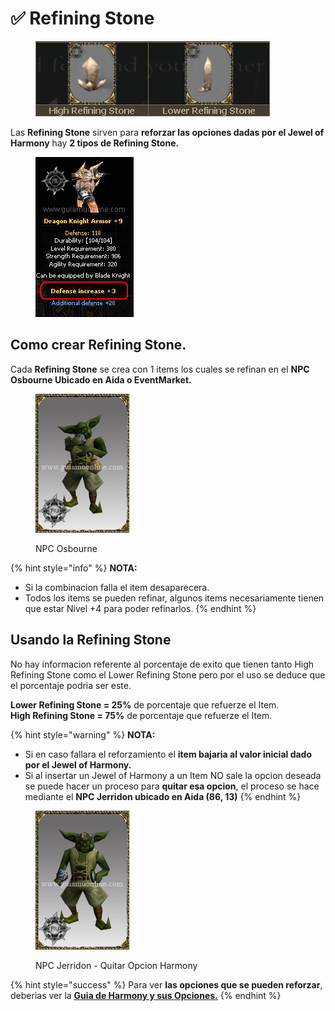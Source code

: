 # ✅ Refining Stone

<figure><img src="../.gitbook/assets/image (582).png" alt=""><figcaption></figcaption></figure>

Las **Refining Stone** sirven para **reforzar las opciones dadas por el Jewel of Harmony** hay **2 tipos de Refining Stone.**

<figure><img src="../.gitbook/assets/image (587).png" alt=""><figcaption></figcaption></figure>

## Como crear Refining Stone.

Cada **Refining Stone** se crea con 1 items los cuales se refinan en el **NPC Osbourne Ubicado en Aida o EventMarket.**

<figure><img src="../.gitbook/assets/image (583).png" alt=""><figcaption><p>NPC Osbourne</p></figcaption></figure>

{% hint style="info" %}
**NOTA:**&#x20;

* Si la combinacion falla el item desaparecera.
* Todos los items se pueden refinar, algunos items necesariamente tienen que estar Nivel +4 para poder refinarlos.
{% endhint %}

## **Usando la Refining Stone**

No hay informacion referente al porcentaje de exito que tienen tanto High Refining Stone como el Lower Refining Stone pero por el uso se deduce que el porcentaje podria ser este.

**Lower Refining Stone = 25%** de porcentaje que refuerze el Item.\
**High Refining Stone = 75%** de porcentaje que refuerze el Item.

{% hint style="warning" %}
**NOTA:**&#x20;

* Si en caso fallara el reforzamiento el **item bajaria al valor inicial dado por el Jewel of Harmony.**
* Si al insertar un Jewel of Harmony a un Item NO sale la opcion deseada se puede hacer un proceso para **quitar esa opcion**, el proceso se hace mediante el **NPC Jerridon ubicado en Aida (86, 13)**
{% endhint %}

<figure><img src="../.gitbook/assets/image (586).png" alt=""><figcaption><p>NPC Jerridon - Quitar Opcion Harmony</p></figcaption></figure>

{% hint style="success" %}
Para ver **las opciones que se pueden reforzar**, deberias ver la [**Guia de Harmony y sus Opciones.**](harmony-y-sus-opciones.md#niveles-de-reforzamiento)
{% endhint %}
